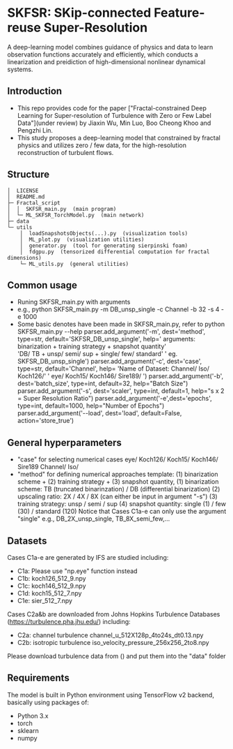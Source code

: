 # SKFSR: SKip-connected Feature-reuse Super-Resolution
A deep-learning model combines guidance of physics and data to learn observation functions accurately and efficiently, which conducts a linearization and preidiction of high-dimensional nonlinear dynamical systems.

## Introduction
- This repo provides code for the paper ["Fractal-constrained Deep Learning for Super-resolution of Turbulence with Zero or Few Label Data"](under review) by Jiaxin Wu, Min Luo, Boo Cheong Khoo and Pengzhi Lin.
- This study proposes a deep-learning model that constrained by fractal physics and utilizes zero / few data, for the high-resolution reconstruction of turbulent flows.

## Structure
    │  LICENSE
    │  README.md
    ├─ Fractal_script              
    │  │  SKFSR_main.py  (main program)
    │  └─ ML_SKFSR_TorchModel.py  (main network)
    ├─ data         
    └─ utils
        │  loadSnapshotsObjects(...).py  (visualization tools)
        │  ML_plot.py  (visualization utilities)
        │  generator.py  (tool for generating sierpinski foam)
        │  fdgpu.py  (tensorized differential computation for fractal dimensions)
        └─ ML_utils.py  (general utilities)

## Common usage
- Runing SKFSR_main.py with arguments 
- e.g., python SKFSR_main.py -m DB_unsp_single -c Channel -b 32 -s 4 -e 1000
- Some basic denotes have been made in SKFSR_main.py, refer to python SKFSR_main.py --help
    parser.add_argument('-m', dest='method', type=str,
                    default='SKFSR_DB_unsp_single',
                    help=' arguments:  binarization + training strategy + snapshot quantity'  
                    'DB/ TB + unsp/ semi/ sup + single/ few/ standard'
                    ' eg. SKFSR_DB_unsp_single')
    parser.add_argument('-c', dest='case', type=str, default='Channel', help=
                        'Name of Dataset: Channel/ Iso/ Koch126/'
                        ' eye/ Koch15/ Koch146/ Sire189/ ')
    parser.add_argument('-b', dest='batch_size', type=int, default=32, help="Batch Size")
    parser.add_argument('-s', dest='scaler', type=int, default=1, help="s x 2 = Super Resolution Ratio")
    parser.add_argument('-e',dest='epochs', type=int, default=1000, help="Number of Epochs")
    parser.add_argument('--load', dest='load', default=False, action='store_true')

## General hyperparameters
- "case" for selecting numerical cases
    eye/ Koch126/ Koch15/ Koch146/ Sire189 Channel/ Iso/
- "method" for defining numerical approaches
    template: (1) binarization scheme + (2) training strategy + (3) snapshot quantity, 
    (1) binarization scheme: TB (truncated binarinzation) / DB (differential binarization)
    (2) upscaling ratio: 2X / 4X / 8X (can either be input in argument "-s")
    (3) training strategy: unsp / semi / sup
    (4) snapshot quantity: single (1) / few (30) / standard (120)
    Notice that Cases C1a-e can only use the argument "single"
    e.g., DB_2X_unsp_single, TB_8X_semi_few,...
       
## Datasets
Cases C1a-e are generated by IFS are studied including: 
* C1a: 
    Please use "np.eye" function instead
* C1b: 
    koch126_512_9.npy
* C1c:
    koch146_512_9.npy
* C1d:
    koch15_512_7.npy
* C1e:
    sier_512_7.npy

Cases C2a&b are downloaded from Johns Hopkins Turbulence Databases (https://turbulence.pha.jhu.edu/) including: 

* C2a: channel turbulence
    channel_u_512X128p_4to24s_dt0.13.npy
* C2b: isotropic turbulence
    iso_velocity_pressure_256x256_2to8.npy

Please download turbulence data from () and put them into the "data" folder

## Requirements
The model is built in Python environment using TensorFlow v2 backend, basically using packages of:
* Python 3.x  
* torch 
* sklearn
* numpy
